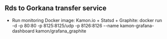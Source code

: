 ## Rds to Gorkana transfer service

* Run monitoring Docker image:
Kamon.io + Statsd + Graphite: docker run -d -p 80:80 -p 8125:8125/udp -p 8126:8126 --name kamon-grafana-dashboard kamon/grafana_graphite

